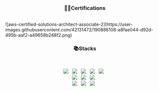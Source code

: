 <h3 align="center"><b>✍🏻Certifications</b></h3>
</br>
![aws-certified-solutions-architect-associate-2](https://user-images.githubusercontent.com/42131472/190886108-a8fae044-d92d-495b-aaf2-a49658b248f2.png)
</br>

<h3 align="center"><b>📚Stacks</b></h3>
</br>
<p align="center">
<img src="https://img.shields.io/badge/Kubernetes-326CE5?style=for-the-badge&logo=Kubernetes&logoColor=white"></a> &nbsp
<img src="https://img.shields.io/badge/Docker-2496ED?style=for-the-badge&logo=Docker&logoColor=white"></a> &nbsp
<img src="https://img.shields.io/badge/OpenStack-ED1944?style=for-the-badge&logo=OpenStack&logoColor=white"></a> &nbsp
<img src="https://img.shields.io/badge/Amazon_AWS-232F3E?style=for-the-badge&logo=Amazon-AWS&logoColor=white"></a> &nbsp
<img src="https://img.shields.io/badge/Google_Cloud-4285F4?style=for-the-badge&logo=Google-Cloud&logoColor=white"></a> &nbsp
</br>
<img src="https://img.shields.io/badge/Linux-FCC624?style=for-the-badge&logo=Linux&logoColor=white"></a> &nbsp
<img src="https://img.shields.io/badge/CentOS-262577?style=for-the-badge&logo=CentOS&logoColor=white"></a> &nbsp
<img src="https://img.shields.io/badge/VMware-607078?style=for-the-badge&logo=VMware&logoColor=white"></a> &nbsp
</br>
<img src="https://img.shields.io/badge/Python-3776AB?style=for-the-badge&logo=Python&logoColor=white"></a> &nbsp
<img src="https://img.shields.io/badge/MySQL-4479A1?style=for-the-badge&logo=MySQL&logoColor=white"></a> &nbsp
<img src="https://img.shields.io/badge/MariaDB-003545?style=for-the-badge&logo=MariaDB&logoColor=white"></a> &nbsp 
</p>




<!--
**ptah0414/ptah0414** is a ✨ _special_ ✨ repository because its `README.md` (this file) appears on your GitHub profile.

Here are some ideas to get you started:

- 🔭 I’m currently working on ...
- 🌱 I’m currently learning ...
- 👯 I’m looking to collaborate on ...
- 🤔 I’m looking for help with ...
- 💬 Ask me about ...
- 📫 How to reach me: ...
- 😄 Pronouns: ...
- ⚡ Fun fact: ...
-->

